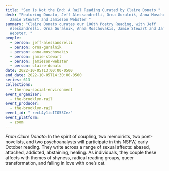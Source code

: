 ```yaml
---
title: "Sex Is Not the End: A Rail Reading Curated by Claire Donato "
deck: "Featuring Donato, Jeff Alessandrelli, Orna Guralnik, Anna Moschovakis,
  Jamie Stewart and Jamieson Webster "
summary: "Claire Donato curates our 106th Poetry Reading, with Jeff
  Alessandrelli, Orna Guralnik, Anna Moschovakis, Jamie Stewart and Jamieson
  Webster. "
people:
  - person: jeff-alessandrelli
  - person: orna-guralnik
  - person: anna-moschovakis
  - person: jamie-stewart
  - person: jamieson-webster
  - person: claire-donato
date: 2022-10-05T13:00:00-0500
end_date: 2022-10-05T14:30:00-0500
series: 613
collections:
  - the-new-social-environment
event_organizer:
  - the-brooklyn-rail
event_producer:
  - the-brooklyn-rail
event_id: " recL4y1icIIO53Cez"
event_platform:
  - zoom
---
```

*From Claire Donato*: In the spirit of coupling, two memoirists, two poet-novelists, and two psychoanalysts will participate in this NSFW, early October reading. They write across a range of sexual affects: abased, attached, addicted, abstaining, healing. As individuals, they couple these affects with themes of shyness, radical reading groups, queer transformation, and falling in love with one’s cat.
